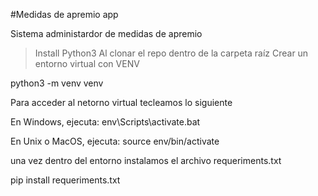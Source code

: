 #Medidas de apremio app

Sistema administardor de medidas de apremio

> Install Python3
> Al clonar el repo dentro de la carpeta raíz Crear un entorno virtual con VENV

python3 -m venv venv

Para acceder al netorno virtual tecleamos lo siguiente

En Windows, ejecuta:
env\Scripts\activate.bat

En Unix o MacOS, ejecuta:
source env/bin/activate

una vez dentro del entorno instalamos el archivo requeriments.txt

pip install requeriments.txt
